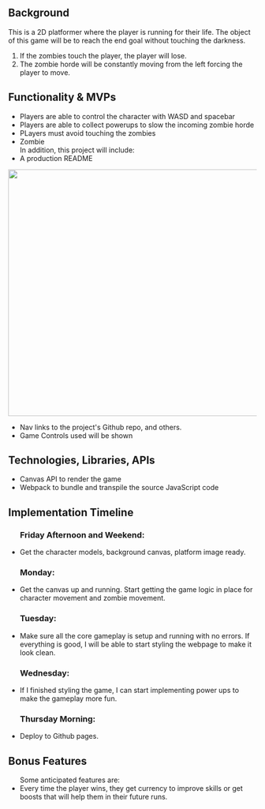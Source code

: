 <h2>Background</h2>
This is a 2D platformer where the player is running for their life. The object of this game will be to reach the end goal without touching the darkness.

1) If the zombies touch the player, the player will lose.
2) The zombie horde will be constantly moving from the left forcing the player to move.

<h2>Functionality & MVPs</h2>
<ul>
    <li>Players are able to control the character with WASD and spacebar</li>
    <li>Players are able to collect powerups to slow the incoming zombie horde</li>
    <li>PLayers must avoid touching the zombies</li>
    <li>Zombie </li>
    <span>In addition, this project will include:</span>
    <li>A production README</li>
</ul>
<img src = "/Users/kevinlin/Desktop" style ="height: 500px; width:1024px;">

<ul>
    <li>Nav links to the project's Github repo, and others.</li>
    <li>Game Controls used will be shown</li>
</ul>

<h2>Technologies, Libraries, APIs</h2>
<ul>
    <li>Canvas API to render the game</li>
    <li>Webpack to bundle and transpile the source JavaScript code</li>
</ul>

<h2>Implementation Timeline</h2>
<ul>
    <h3>Friday Afternoon and Weekend: </h3>
    <li>Get the character models, background canvas, platform image ready. </li>
    <h3>Monday: </h3>
    <li>Get the canvas up and running. Start getting the game logic in place for character movement and zombie movement.</li>
    <h3>Tuesday: </h3>
    <li>Make sure all the core gameplay is setup and running with no errors. If everything is good, I will be able to start styling the webpage to make it look clean.</li>
    <h3>Wednesday: </h3>
    <li>If I finished styling the game, I can start implementing power ups to make the gameplay more fun.</li>
    <h3>Thursday Morning:</h3>
    <li>Deploy to Github pages.</li>
</ul>

<h2>Bonus Features</h2>
<ul>
    <span>Some anticipated features are: </span>
    <li>Every time the player wins, they get currency to improve skills or get boosts that will help them in their future runs.</li>
</ul>